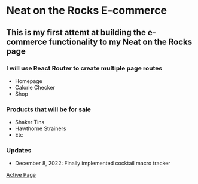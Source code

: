 # Neat on the Rocks E-commerce

## This is my first attemt at building the e-commerce functionality to my Neat on the Rocks page

### I will use React Router to create multiple page routes

- Homepage
- Calorie Checker
- Shop

### Products that will be for sale

- Shaker Tins
- Hawthorne Strainers
- Etc

### Updates

- December 8, 2022: Finally implemented cocktail macro tracker

[Active Page](https://www.neatonthe.rocks/macro)
